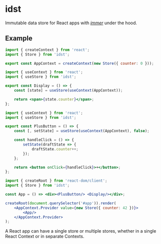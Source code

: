 # idst

Immutable data store for React apps with [*immer*](https://www.npmjs.com/package/immer) under the hood.

## Example

```jsx
import { createContext } from 'react';
import { Store } from 'idst';

export const AppContext = createContext(new Store({ counter: 0 }));
```

```jsx
import { useContext } from 'react';
import { useStore } from 'idst';

export const Display = () => {
    const [state] = useStore(useContext(AppContext));

    return <span>{state.counter}</span>;
};
```

```jsx
import { useContext } from 'react';
import { useStore } from 'idst';

export const PlusButton = () => {
    const [, setState] = useStore(useContext(AppContext), false);

    const handleClick = () => {
        setState(draftState => {
            draftState.counter++;
        });
    };

    return <button onClick={handleClick}>+</button>;
};
```

```jsx
import { createRoot } from 'react-dom/client';
import { Store } from 'idst';

const App = () => <div><PlusButton/> <Display/></div>;

createRoot(document.querySelector('#app')).render(
    <AppContext.Provider value={new Store({ counter: 42 })}>
        <App/>
    </AppContext.Provider>
);
```

A React app can have a single store or multiple stores, whether in a single React Context or in separate Contexts.
